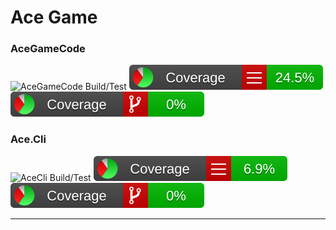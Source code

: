 
# Ace Game

### AceGameCode
![ AceGameCode Build/Test](https://github.com/Apian-Framework/Ace/workflows/AceGameCode%20Build\/Test/badge.svg) ![Line Coverage](https://github.com/Apian-Framework/Apian-CI-Badges/blob/AceGameCode/AceGameCode_linecoverage.svg) ![Branch Coverage](https://github.com/Apian-Framework/Apian-CI-Badges/blob/AceGameCode/AceGameCode_branchcoverage.svg)

### Ace.Cli
![ AceCli Build/Test](https://github.com/Apian-Framework/Ace/workflows/AceCli%20Build\/Test/badge.svg) ![Line Coverage](https://github.com/Apian-Framework/Apian-CI-Badges/blob/AceCli/AceCli_linecoverage.svg) ![Branch Coverage](https://github.com/Apian-Framework/Apian-CI-Badges/blob/AceCli/AceCli_branchcoverage.svg)


---
